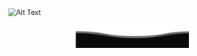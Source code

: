 
<img src="https://raw.githubusercontent.com/mmorr33225/mmorr33225/main/GitHubGIF_optimized.gif" alt="Alt Text" style="pointer-events: none;">

<p align="center">
        <img src="https://raw.githubusercontent.com/mmorr33225/mmorr33225/main/Badge_svg/Bottom.svg" alt="" />
</p>
